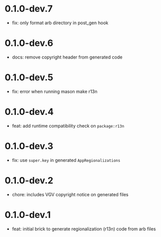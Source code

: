 # 0.1.0-dev.7

- fix: only format arb directory in post_gen hook

# 0.1.0-dev.6

- docs: remove copyright header from generated code

# 0.1.0-dev.5

- fix: error when running mason make r13n

# 0.1.0-dev.4

- feat: add runtime compatibility check on `package:r13n`

# 0.1.0-dev.3

- fix: use `super.key` in generated `AppRegionalizations`

# 0.1.0-dev.2

- chore: includes VGV copyright notice on generated files

# 0.1.0-dev.1

- feat: initial brick to generate regionalization (r13n) code from arb files
